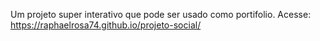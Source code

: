Um projeto super interativo que pode ser usado como portifolio.
Acesse: https://raphaelrosa74.github.io/projeto-social/
